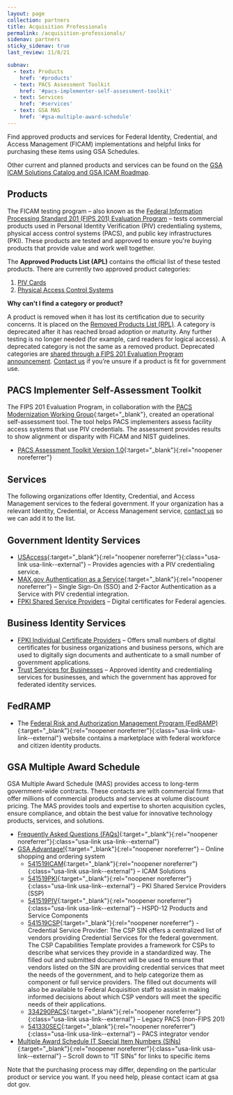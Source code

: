 ```yaml
---
layout: page
collection: partners
title: Acquisition Professionals
permalink: /acquisition-professionals/
sidenav: partners
sticky_sidenav: true
last_review: 11/8/21

subnav:
  - text: Products
    href: '#products'
  - text: PACS Assessment Toolkit
    href: '#pacs-implementer-self-assessment-toolkit'
  - text: Services
    href: '#services'
  - text: GSA MAS
    href: '#gsa-multiple-award-schedule'
---
```


Find approved products and services for Federal Identity, Credential, and Access Management (FICAM) implementations and helpful links for purchasing these items using GSA Schedules.

Other current and planned products and services can be found on the [GSA ICAM Solutions Catalog and GSA ICAM Roadmap]({{site.baseurl}}/icamsolutions/).

## Products

The FICAM testing program – also known as the [Federal Information Processing Standard 201 (FIPS 201) Evaluation Program]({{site.baseurl}}/fips201ep/) – tests commercial products used in Personal Identity Verification (PIV) credentialing systems, physical access control systems (PACS), and public key infrastructures (PKI). These products are tested and approved to ensure you're buying products that provide value and work well together.

The **Approved Products List (APL)** contains the official list of these tested products. There are currently two approved product categories:

1. [PIV Cards]({{site.baseurl}}/fips201/#approved-piv-cards)
2. [Physical Access Control Systems]({{site.baseurl}}/fips201/#approved-products---physical-access-control-systems)

**Why can't I find a category or product?**

A product is removed when it has lost its certification due to security concerns. It is placed on the [Removed Products List (RPL)]({{site.baseurl}}/fips201/#removed-product-list). A category is deprecated after it has reached broad adoption or maturity. Any further testing is no longer needed (for example, card readers for logical access). A deprecated category is not the same as a removed product. Deprecated categories are [shared through a FIPS 201 Evaluation Program announcement]({{site.baseurl}}/fips201ep/#program-announcements). [Contact us]({{site.baseurl}}/contact-us/) if you’re unsure if a product is fit for government use.

## PACS Implementer Self-Assessment Toolkit

The FIPS 201 Evaluation Program, in collaboration with the [PACS Modernization Working Group]({{site.baseurl}}/ficam/#icamsc-working-groups){:target="_blank"}, created an operational self-assessment tool. The tool helps PACS implementers assess facility access systems that use PIV credentials. The assessment provides results to show alignment or disparity with FICAM and NIST guidelines.
- [PACS Assessment Toolkit Version 1.0]({{site.baseurl}}/docs/fips201ep-pacs-self-tool.pdf){:target="_blank"}{:rel="noopener noreferrer"}

## Services

The following organizations offer Identity, Credential, and Access Management services to the federal government. If your organization has a relevant Identity, Credential, or Access Management service, [contact us]({{site.baseurl}}/contact-us/) so we can add it to the list.

## Government Identity Services

- [USAccess](https://fedidcard.gov/service.aspx){:target="_blank"}{:rel="noopener noreferrer"}{:class="usa-link usa-link--external"} – Provides agencies with a PIV credentialing service.
- [MAX.gov Authentication as a Service](https://portal.max.gov/portal/home){:target="_blank"}{:rel="noopener noreferrer"} – Single Sign-On (SSO) and 2-Factor Authentication as a Service with PIV credential integration.
- [FPKI Shared Service Providers]({{site.baseurl}}/trust-services/#government-identity-services) – Digital certificates for Federal agencies.

## Business Identity Services

- [FPKI Individual Certificate Providers]({{site.baseurl}}/trust-services/#non-government-pki-trust-framework) – Offers small numbers of digital certificates for business organizations and business persons, which are used to digitally sign documents and authenticate to a small number of government applications.
- [Trust Services for Businesses]({{site.baseurl}}/trust-services/#business-identity-services) – Approved identity and credentialing services for businesses, and which the government has approved for federated identity services.

## FedRAMP

- The [Federal Risk and Authorization Management Program (FedRAMP)](https://www.fedramp.gov/){:target="_blank"}{:rel="noopener noreferrer"}{:class="usa-link usa-link--external"} website contains a marketplace with federal workforce and citizen identity products.

## GSA Multiple Award Schedule

GSA Multiple Award Schedule (MAS) provides access to long-term government-wide contracts. These contacts are with commercial firms that offer millions of commercial products and services at volume discount pricing. The MAS provides tools and expertise to shorten acquisition cycles, ensure compliance, and obtain the best value for innovative technology products, services, and solutions.

- [Frequently Asked Questions (FAQs)](https://www.gsa.gov/technology/it-contract-vehicles-and-purchasing-programs/multiple-award-schedule-it/buy-from-mas-information-technology/frequently-asked-questions-faqs-for-buyers){:target="_blank"}{:rel="noopener noreferrer"}{:class="usa-link usa-link--external"}
- [GSA Advantage!](https://www.gsaadvantage.gov/){:target="_blank"}{:rel="noopener noreferrer"} – Online shopping and ordering system
  - [541519ICAM](https://www.gsa.gov/technology/it-contract-vehicles-and-purchasing-programs/multiple-award-schedule-it/identity-credentialing-and-access-management){:target="_blank"}{:rel="noopener noreferrer"}{:class="usa-link usa-link--external"} – ICAM Solutions
  - [541519PKI](https://www.gsa.gov/technology/it-contract-vehicles-and-purchasing-programs/multiple-award-schedule-it/pki-shared-service-providers-program){:target="_blank"}{:rel="noopener noreferrer"}{:class="usa-link usa-link--external"} – PKI Shared Service Providers (SSP)
  - [541519PIV](https://www.gsa.gov/technology/it-contract-vehicles-and-purchasing-programs/multiple-award-schedule-it/hspd12-product-and-service-components){:target="_blank"}{:rel="noopener noreferrer"}{:class="usa-link usa-link--external"} – HSPD-12 Products and Service Components
  - [541519CSP]({{site.baseurl}}/docs/csp-capabilities-template-march-2024.docx){:target="_blank"}{:rel="noopener noreferrer"} - Credential Service Provider: The CSP SIN offers a centralized list of vendors providing Credential Services for the federal government. The CSP Capabilities Template provides a framework for CSPs to describe what services they provide in a standardized way. The filled out and submitted document will be used to ensure that vendors listed on the SIN are providing credential services that meet the needs of the government, and to help categorize them as component or full service providers. The filled out documents will also be available to Federal Acquisition staff to assist in making informed decisions about which CSP vendors will meet the specific needs of their applications.
  - [334290PACS](https://www.gsaelibrary.gsa.gov/ElibMain/sinDetails.do?scheduleNumber=MAS&specialItemNumber=334290L&executeQuery=YES){:target="_blank"}{:rel="noopener noreferrer"}{:class="usa-link usa-link--external"} – Legacy PACS (non-FIPS 201)
  - [541330SEC](https://www.gsaelibrary.gsa.gov/ElibMain/sinDetails.do?scheduleNumber=MAS&specialItemNumber=334290PACS&executeQuery=YES){:target="_blank"}{:rel="noopener noreferrer"}{:class="usa-link usa-link--external"} – PACS integrator vendor
- [Multiple Award Schedule IT Special Item Numbers (SINs)](https://www.gsa.gov/technology/it-contract-vehicles-and-purchasing-programs/multiple-award-schedule-it){:target="_blank"}{:rel="noopener noreferrer"}{:class="usa-link usa-link--external"} – Scroll down to “IT SINs” for links to specific items

Note that the purchasing process may differ, depending on the particular product or service you want. If you need help, please contact icam at gsa dot gov.
